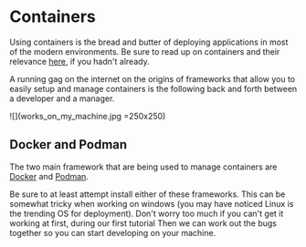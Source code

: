 # Containers

Using containers is the bread and butter of deploying applications in most of the modern environments. Be sure to read up on containers and their relevance [here](https://www.cio.com/article/2924995/what-are-containers-and-why-do-you-need-them.html), if you hadn't already.

A running gag on the internet on the origins of frameworks that allow you to easily setup and manage containers is the following back and forth between a developer and a manager.

![](works_on_my_machine.jpg =250x250)

## Docker and Podman

The two main framework that are being used to manage containers are [Docker](https://www.docker.com/) and [Podman](https://podman.io/). 

Be sure to at least attempt install either of these frameworks. This can be somewhat tricky when working on windows (you may have noticed Linux is the trending OS for deployment). Don't worry too much if you can't get it working at first, during our first tutorial Then we can work out the bugs together so you can start developing on your machine.